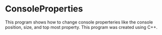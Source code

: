 # ConsoleProperties
This program shows how to change console properteries like the console position, size, and top most property. This program was created using C++.
